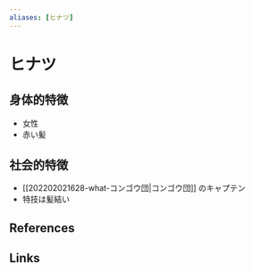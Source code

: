 ```yaml
---
aliases: [ヒナツ]
---
```

# ヒナツ

## 身体的特徴

- 女性
- 赤い髪

## 社会的特徴

- [[202202021628-what-コンゴウ団|コンゴウ団]] のキャプテン
- 特技は髪結い

## References



## Links


